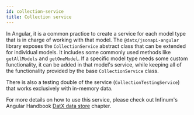 ```yaml
---
id: collection-service
title: Collection service
---
```


In Angular, it is a common practice to create a service for each model type that is in charge of working with that model. The `@datx/jsonapi-angular` library exposes the `CollectionService` abstract class that can be extended for individual models. It includes some commonly used methods like `getAllModels` and `getOneModel`. If a specific model type needs some custom functionality, it can be added in that model's service, while keeping all of the functionality provided by the base `CollectionService` class.

There is also a testing double of the service (`CollectionTestingService`) that works exclusively with in-memory data.

For more details on how to use this service, please check out Infinum's Angular Handbook [DatX data store](https://infinum.com/handbook/books/frontend/angular/angular-guidelines-and-best-practices/datx-data-store) chapter.

